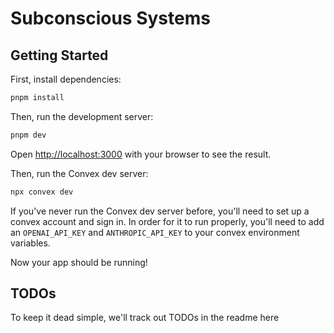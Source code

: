# Subconscious Systems

## Getting Started

First, install dependencies:

```bash
pnpm install
```

Then, run the development server:

```bash
pnpm dev
```

Open [http://localhost:3000](http://localhost:3000) with your browser to see the result.

Then, run the Convex dev server:

```bash
npx convex dev
```

If you've never run the Convex dev server before, you'll need to set up a convex account and sign in.
In order for it to run properly, you'll need to add an `OPENAI_API_KEY` and `ANTHROPIC_API_KEY` to your convex environment variables.

Now your app should be running!

## TODOs

To keep it dead simple, we'll track out TODOs in the readme here



